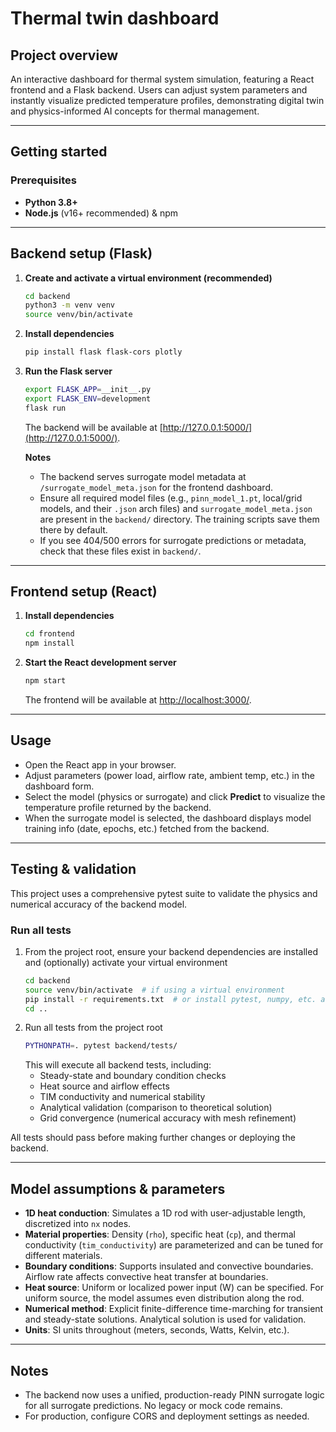 # Thermal twin dashboard

## Project overview
An interactive dashboard for thermal system simulation, featuring a React frontend and a Flask backend. Users can adjust system parameters and instantly visualize predicted temperature profiles, demonstrating digital twin and physics-informed AI concepts for thermal management.

---

## Getting started
### Prerequisites
- **Python 3.8+**
- **Node.js** (v16+ recommended) & npm

---

## Backend setup (Flask)
1. **Create and activate a virtual environment (recommended)**
   ```sh
   cd backend
   python3 -m venv venv
   source venv/bin/activate
   ```
2. **Install dependencies**
   ```sh
   pip install flask flask-cors plotly
   ```
3. **Run the Flask server**
   ```sh
   export FLASK_APP=__init__.py
   export FLASK_ENV=development
   flask run
   ```
   The backend will be available at [http://127.0.0.1:5000/](http://127.0.0.1:5000/).

   **Notes**
   - The backend serves surrogate model metadata at `/surrogate_model_meta.json` for the frontend dashboard.
   - Ensure all required model files (e.g., `pinn_model_1.pt`, local/grid models, and their `.json` arch files) and `surrogate_model_meta.json` are present in the `backend/` directory. The training scripts save them there by default.
   - If you see 404/500 errors for surrogate predictions or metadata, check that these files exist in `backend/`.

---

## Frontend setup (React)
1. **Install dependencies**
   ```sh
   cd frontend
   npm install
   ```
2. **Start the React development server**
   ```sh
   npm start
   ```
   The frontend will be available at [http://localhost:3000/](http://localhost:3000/).

---

## Usage
- Open the React app in your browser.
- Adjust parameters (power load, airflow rate, ambient temp, etc.) in the dashboard form.
- Select the model (physics or surrogate) and click **Predict** to visualize the temperature profile returned by the backend.
- When the surrogate model is selected, the dashboard displays model training info (date, epochs, etc.) fetched from the backend.

---

## Testing & validation
This project uses a comprehensive pytest suite to validate the physics and numerical accuracy of the backend model.

### Run all tests
1. From the project root, ensure your backend dependencies are installed and (optionally) activate your virtual environment
   ```sh
   cd backend
   source venv/bin/activate  # if using a virtual environment
   pip install -r requirements.txt  # or install pytest, numpy, etc. as needed
   cd ..
   ```
2. Run all tests from the project root
   ```sh
   PYTHONPATH=. pytest backend/tests/
   ```
   This will execute all backend tests, including:
   - Steady-state and boundary condition checks
   - Heat source and airflow effects
   - TIM conductivity and numerical stability
   - Analytical validation (comparison to theoretical solution)
   - Grid convergence (numerical accuracy with mesh refinement)

All tests should pass before making further changes or deploying the backend.

---

## Model assumptions & parameters
- **1D heat conduction**: Simulates a 1D rod with user-adjustable length, discretized into `nx` nodes.
- **Material properties**: Density (`rho`), specific heat (`cp`), and thermal conductivity (`tim_conductivity`) are parameterized and can be tuned for different materials.
- **Boundary conditions**: Supports insulated and convective boundaries. Airflow rate affects convective heat transfer at boundaries.
- **Heat source**: Uniform or localized power input (W) can be specified. For uniform source, the model assumes even distribution along the rod.
- **Numerical method**: Explicit finite-difference time-marching for transient and steady-state solutions. Analytical solution is used for validation.
- **Units**: SI units throughout (meters, seconds, Watts, Kelvin, etc.).

---

## Notes
- The backend now uses a unified, production-ready PINN surrogate logic for all surrogate predictions. No legacy or mock code remains.
- For production, configure CORS and deployment settings as needed.
